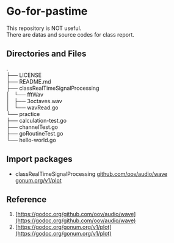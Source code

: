 # Go-for-pastime  
This repository is NOT useful.  
There are datas and source codes for class report.

## Directories and Files
.   
├── LICENSE  
├── README.md  
├── classRealTimeSignalProcessing  
│   └── fftWav  
│       ├── 3octaves.wav  
│       └── wavRead.go  
└── practice  
    ├── calculation-test.go  
    ├── channelTest.go  
    ├── goRoutineTest.go  
    └── hello-world.go  

## Import packages
- classRealTimeSignalProcessing
[github.com/oov/audio/wave](github.com/oov/audio/wave)  
[gonum.org/v1/plot](gonum.org/v1/plot)  
  
## Reference
1.  [https://godoc.org/github.com/oov/audio/wave](https://godoc.org/github.com/oov/audio/wave)  
2.  [https://godoc.org/gonum.org/v1/plot](https://godoc.org/gonum.org/v1/plot)



